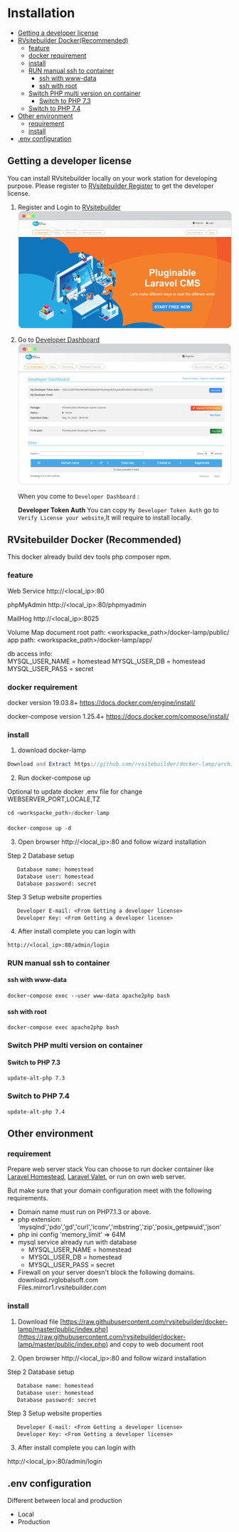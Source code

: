 # Installation

- [Getting a developer license](#getting-a-developer-license)
- [RVsitebuilder Docker(Recommended)](#rvsitebuilder-docker-recommended)
  - [feature](#feature)
  - [docker requirement](#docker-requirement)
  - [install](#install)
  - [RUN manual ssh to container](#run-manual-ssh-to-container)
    - [ssh with www-data](#ssh-with-www-data)
    - [ssh with root](#ssh-with-root)
  - [Switch PHP multi version on container](#switch-php-multi-version-on-container)
    - [Switch to PHP 7.3](#switch-to-php-73)
  - [Switch to PHP 7.4](#switch-to-php-74)
- [Other environment](#other-environment)
  - [requirement](#requirement)
  - [install](#install-1)
- [.env configuration](#env-configuration)

## Getting a developer license

You can install RVsitebuilder locally on your work station for developing purpose. Please register to [RVsitebuilder Register](https://dev.rvsitebuilder.com/) to get the developer license.

1. Register and Login to [RVsitebuilder](https://dev.rvsitebuilder.com/)
   ![DeveloperDashboard](images/Installation/Developer-license-index.png)

2. Go to [Developer Dashboard](https://dev.rvsitebuilder.com/devportal)
   ![DeveloperDashboard](images/Installation/Developer-license.png)

   When you come to `Developer Dashboard` :

   **Developer Token Auth** You can copy `My Developer Token Auth` go to `Verify License your website`,It will require to install locally.

## RVsitebuilder Docker (Recommended)
   This docker already build dev tools php composer npm.
### feature
Web Service
   http://<local_ip>:80

phpMyAdmin
   http://<local_ip>:80/phpmyadmin

MailHog
   http://<local_ip>:8025

Volume Map
   document root path:
       <workspacke_path>/docker-lamp/public/
   app path:
       <workspacke_path>/docker-lamp/app/

   db access info:      
      MYSQL_USER_NAME = homestead
      MYSQL_USER_DB = homestead
      MYSQL_USER_PASS = secret

### docker requirement

docker version 19.03.8+ https://docs.docker.com/engine/install/

docker-compose version 1.25.4+ https://docs.docker.com/compose/install/

### install
1. download docker-lamp
```php
Download and Extract https://github.com/rvsitebuilder/docker-lamp/archive/master.zip to your workspace
```
2. Run docker-compose up

Optional to update docker .env file for change WEBSERVER_PORT,LOCALE,TZ

```php
cd <workspacke_path>/docker-lamp

docker-compose up -d
```

3. Open browser http://<local_ip>:80 and follow wizard installation

Step 2 Database setup

```text  
   Database name: homestead
   Database user: homestead
   Database password: secret
```

Step 3 Setup website properties
```text    
   Developer E-mail: <From Getting a developer license>
   Developer Key: <From Getting a developer license>   
```

4. After install complete you can login with 
```text 
http://<local_ip>:80/admin/login
```
### RUN manual ssh to container
#### ssh with www-data

```text
docker-compose exec --user www-data apache2php bash
```
#### ssh with root
```text
docker-compose exec apache2php bash
```
### Switch PHP multi version on container
#### Switch to PHP 7.3
```text
update-alt-php 7.3
```
### Switch to PHP 7.4
```text
update-alt-php 7.4
```

## Other environment

### requirement

Prepare web server stack
   You can choose to run docker container like [Laravel Homestead](https://laravel.com/docs/5.8/homestead), [Laravel Valet](https://laravel.com/docs/5.8/valet), or run on own web server.
 
But make sure that your domain configuration meet with the following requirements.

- Domain name must run on PHP7.1.3 or above.
- php extension: 'mysqlnd','pdo','gd','curl','iconv','mbstring','zip','posix_getpwuid','json'
- php ini config 'memory_limit' => 64M
- mysql service already run with database
  - MYSQL_USER_NAME = homestead
  - MYSQL_USER_DB = homestead
  - MYSQL_USER_PASS = secret
- Firewall on your server doesn't block the following domains.  
  download.rvglobalsoft.com  
  Files.mirror1.rvsitebuilder.com

### install
1. Download file [https://raw.githubusercontent.com/rvsitebuilder/docker-lamp/master/public/index.php](https://raw.githubusercontent.com/rvsitebuilder/docker-lamp/master/public/index.php) and copy to web document root

2. Open browser http://<local_ip>:80 and follow wizard installation

Step 2 Database setup
```text 
   Database name: homestead
   Database user: homestead
   Database password: secret
```

Step 3 Setup website properties
```text  
   Developer E-mail: <From Getting a developer license>
   Developer Key: <From Getting a developer license>   
```

3. After install complete you can login with 

http://<local_ip>:80/admin/login

## .env configuration

Different between local and production

- Local
- Production
